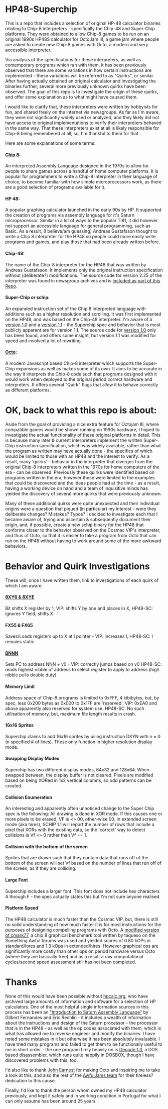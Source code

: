 # HP48-Superchip
This is a repo that includes a selection of original HP-48 calculator binaries relating to Chip-8 interpreters - specifically the Chip-48 and Super-Chip platforms. They were obtained to allow Chip-8 games to be run on an original 1990s HP48S calculator for OctoJam III, a game jam where people are asked to create new Chip-8 games with Octo, a modern and very accessible interpreter.

Via analysis of the specifications for these interpreters, as well as contemporary programs which ran with them, it has been previously observed that there are some variations in how certain instructions are implemented - these variations will be referred to as "Quirks", or similar. After having actually obtained an original calculator and investigating the binaries further, several more previously unknown quirks have been observed. The goal of this repo is to investigate the origin of these quirks, and offer some explanation as to what might have caused them.

I would like to clarify that, these interpreters were written by hobbyists for fun, and shared freely on the internet via newsgroups. As far as I'm aware, they were not significantly widely used or analyzed, and they likely did not have access to original implementations to verify their interpreters behaved in the same way. That these interpreters exist at all is likely responsible for Chip-8 being remembered at all, so, I'm thankful to them for that.

Here are some explanations of some terms:

#### [Chip 8](https://en.wikipedia.org/wiki/CHIP-8):
An interpreted Assembly Language designed in the 1970s to allow for people to share games across a handful of home computer platforms. It is popular for programmers to write a Chip-8 interpreter in their language of choice, to become familiar with how simple microprocessors work, as there are a good selection of programs available for it.
#### HP 48:
A popular graphing calculator launched in the early 90s by HP. It supported the creation of programs via assembly language for it's Saturn microprocessor. Similar in a lot of ways to the popular Ti81, it did however not support an accessible language for general programming, such as Basic. As a result, (I believe/am guessing) Andreas Gustafsson thought to write a Chip 8 interpreter for the HP48 so people could more easily write programs and games, and play those that had been already written before.
#### Chip-48:
The name of the Chip-8 interpreter for the HP48 that was written by Andreas Gustafsson. It implements only the original instruction specification without (deliberate?) modifications. The source code for version 2.25 of the interpreter was found in newsgroup archives and is [included as part of this Repo](c48_source.txt).
#### Super-Chip or schip:
An expanded instruction set of the Chip 8 interpreted language with additions such as a higher resolution and scrolling. It was first implemented on the HP48, and was based on the Chip-48 interpreter. I'm aware of a [version 1.0](sc10_origin.txt) and a [version 1.1](SCHIP_origin.txt) - the Superchip spec and behavior that is most publicly apparent are for version 1.1. The source code for [version 1.0](sc10_source.txt) only has been found, and offers some insight, but version 1.1 was modified for speed and involved a lot of rewriting.
#### [Octo](https://github.com/JohnEarnest/Octo):
A modern Javascript based Chip-8 interpreter which supports the Super-Chip expansions as well as makes some of its own. It aims to be accurate in the way it interprets the Chip-8 code such that programs designed with it would work when deployed to the original period correct hardware and interpreters. It offers several "Quirk" flags that allow it to behave correctly as different platforms.

# OK, back to what this repo is about:

Aside from the goal of providing a nice extra feature for Octojam III, where compatible games would be shown running on 1990s hardware, I hoped to investigate the actual functionality of these original platforms in detail. This is because many later & current interpreters implement the written Super-Chip instruction specification, which was widely available, rather than what the program as written may have actually done - the specifics of which would be limited to those with an HP48 and the interest to verify. As a result, many 'quirks' - behavior in the interpreter that diverges from the original Chip-8 interpreters written in the 1970s for home computers of the era - can be observed. Previously these quirks were identified based on programs written in the era, however these were limited to the examples that could be discovered and the ideas people had at the time - as a result, having a working device on hand and a team of inquisitive minds has yielded the discovery of several more quirks that were previously unknown.

Many of these additional quirks were quite unexpected and their individual origins were a question that piqued (in particular) my interest - were they deliberate changes? Mistakes? Typos? I decided to investigate each that I became aware of, trying and ascertain & subsequently document their origin, and, if possible, create a new schip binary for the HP48 that conforms closer to the behavior observed on the Cosmac VIP's interpreter, and thus of Octo, so that it is easier to take a program from Octo that can run on the HP48 without having to work around some of the more awkward behaviors.

# Behavior and Quirk Investigations
These will, once I have written them, link to investigations of each quirk of which I am aware.
#### [8XY6 & 8XYE](investigations/quirk_shift.md)
Bit shifts X register by 1, VIP: shifts Y by one and places in X, HP48-SC: ignores Y field, shifts X
#### FX55 & FX65
Saves/Loads registers up to X at I pointer - VIP: increases I, HP48-SC: I remains static
#### [BNNN](investigations/quirk_jump0.md)
Sets PC to address NNN + v0 - VIP: correctly jumps based on v0 HP48-SC: reads highest nibble of address to select register to apply to address (high nibble pulls double duty)
#### Memory Limit
Address space of Chip-8 programs is limited to 0xFFF, 4 kibibytes, but, by spec, less 0x200 bytes as 0x000 to 0x1FF are 'reserved'. VIP: 0xEA0 and above apparently also reserved for system use. HP48-SC: No such utilisation of memory, but, maximum file length results in crash.
#### 16x16 Sprites
Superchip claims to add 16x16 sprites by using instruction DXYN with n = 0 (n specified # of lines). These only function in higher resolution display mode.
#### Swapping Display Modes
Superchip has two different display modes, 64x32 and 128x64. When swapped between, the display buffer is not cleared. Pixels are modified based on being XORed in 1x2 vertical columns, so odd patterns can be created.
#### Collision Enumeration
An interesting and apparently often unnoticed change to the Super Chip spec is the following:
All drawing is done in XOR mode. If this causes one or more pixels to be erased, VF is <> 00, other-wise 00.
In extended screen mode (aka hires), SCHIP 1.1 will report the number of rows that include a pixel that XORs with the existing data, so the 'correct' way to detect collisions is Vf <> 0 rather than Vf == 1.
#### Collision with the bottom of the screen
Sprites that are drawn such that they contain data that runs off of the bottom of the screen will set Vf based on the number of lines that run off of the screen, as if they are colliding.
#### Large Font
Superchip includes a larger font. This font does not include hex characters A through F - the spec actually states this but I'm not sure anyone realised.
#### Platform Speed
The HP48 calculator is much faster than the Cosmac VIP, but, there is still no solid understanding of how much faster it is for most instructions for the purposes of designing compelling programs with Octo. A [modified version of cmark77](https://johnearnest.github.io/Octo/index.html?gist=0b340c02d2c41c164fd6849a377dd235), a chip 8 graphical benchmark tool written by taqueso on the Something Awful forums was used and yielded scores of 0.80 kOPs in standard/lores and 1.3 kOps in extended/hires. However graphical ops are significantly more costly than other ops on period hardware versus Octo (where they are basically free) and as a result a raw computational cycles/second speed assessment still has not been completed.

# Thanks

None of this would have been possible without [hpcalc.org](http://www.hpcalc.org/), who have archived large amounts of information and software for a selection of HP calculators. One of the most helpful single information sources in this process has been an ["Introduction to Saturn Assembly Language"](http://members.ziggo.nl/kees.van.der.sanden/downloads/Saturn_tutorial.pdf) by Gilbert Fernandes and Eric Rechlin - it includes a wealth of information about the instructions and design of the Saturn processor - the processor that is in the HP48 - as well as the op codes associated with them, which is what has allowed me to reverse engineer and modify the binaries. I have noted some mistakes in it but otherwise it has been absolutely invaluable. I have tried many programs and failed to get them to be functionally useful to me in short order - the one program I rely heavily on is [Decode 1.3](http://www.hpcalc.org/details/3780), a DOS based disassembler, which runs quite happily in DOSBOX, though I have discovered problems with this, too.

I'd also like to thank [John Earnest](https://github.com/JohnEarnest) for making Octo and inspiring me to take a look at this, and also the rest of the [AwfulJams team](http://www.awfuljams.com/) for their tireless? dedication to this cause.

Finally, I'd like to thank the person whom owned my HP48 calculator previously, and kept it safely and in working condition in Portugal for what I can only assume has been around 25 years.